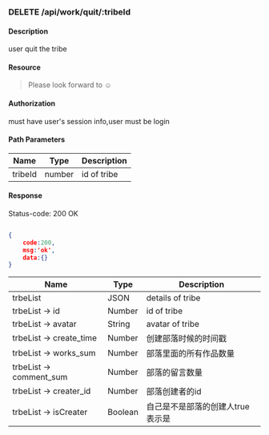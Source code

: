 ### DELETE /api/work/quit/:tribeId

#### Description
user quit the tribe
#### Resource
 > Please look forward to ☺

#### Authorization
must have user's session info,user must be login

#### Path Parameters
|Name|Type|Description| 
|----|---|---|
| tribeId |number| id of tribe| 


#### Response
Status-code: 200 OK

```json

{   
    code:200,
    msg:'ok',
    data:{}
}
```

|Name|Type|Description| 
|----|----|--- | 
| trbeList |   JSON  | details of tribe | 
| trbeList -> id |   Number  | id of tribe | 
| trbeList -> avatar |   String  | avatar of tribe | 
| trbeList -> create_time |   Number  | 创建部落时候的时间戳 | 
| trbeList -> works_sum |   Number  | 部落里面的所有作品数量 | 
| trbeList -> comment_sum |   Number  | 部落的留言数量| 
|trbeList -> creater_id  |  Number|  部落创建者的id   |
|trbeList -> isCreater  |  Boolean |   自己是不是部落的创建人true表示是  |
 